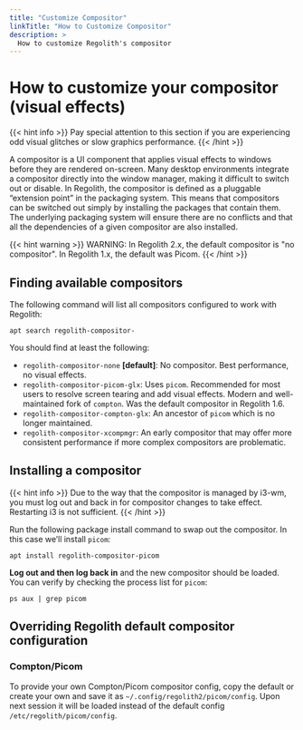 ```yaml
---
title: "Customize Compositor"
linkTitle: "How to Customize Compositor"
description: >
  How to customize Regolith's compositor
---
```


# How to customize your compositor (visual effects)

{{< hint info >}}
Pay special attention to this section if you are experiencing odd visual
glitches or slow graphics performance.
{{< /hint >}}

A compositor is a UI component that applies visual effects to windows before
they are rendered on-screen. Many desktop environments integrate a compositor
directly into the window manager, making it difficult to switch out or disable.
In Regolith, the compositor is defined as a pluggable “extension point” in the
packaging system. This means that compositors can be switched out simply by
installing the packages that contain them. The underlying packaging system will
ensure there are no conflicts and that all the dependencies of a given
compositor are also installed.

{{< hint warning >}}
WARNING: In Regolith 2.x, the default compositor is "no compositor". In
Regolith 1.x, the default was Picom.
{{< /hint >}}


## Finding available compositors

The following command will list all compositors configured to work with
Regolith:

```console
apt search regolith-compositor-
```

You should find at least the following:

* `regolith-compositor-none` **[default]**: No compositor. Best performance, no visual
  effects.
* `regolith-compositor-picom-glx`: Uses `picom`. Recommended for most users to
  resolve screen tearing and add visual effects. Modern and well-maintained
  fork of `compton`. Was the default compositor in Regolith 1.6.
* `regolith-compositor-compton-glx`: An ancestor of `picom` which is no longer
  maintained.
* `regolith-compositor-xcompmgr`: An early compositor that may offer more
  consistent performance if more complex compositors are problematic.


## Installing a compositor

{{< hint info >}}
Due to the way that the compositor is managed by i3-wm, you must log out and
back in for compositor changes to take effect. Restarting i3 is not sufficient.
{{< /hint >}}

Run the following package install command to swap out the compositor. In this
case we’ll install `picom`:

```console
apt install regolith-compositor-picom
```

**Log out and then log back in** and the new compositor should be loaded.  You
can verify by checking the process list for `picom`:

```console
ps aux | grep picom 
```


## Overriding Regolith default compositor configuration

### Compton/Picom

To provide your own Compton/Picom compositor config, copy the default or create
your own and save it as `~/.config/regolith2/picom/config`. Upon next session it
will be loaded instead of the default config `/etc/regolith/picom/config`.

